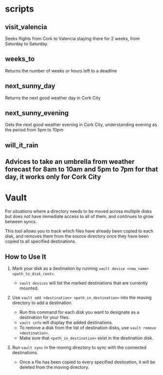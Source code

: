 # scripts
## visit_valencia
Seeks flights from Cork to Valencia staying there for 2 weeks, from Saturday to Saturday.

## weeks_to
Returns the number of weeks or hours left to a deadline

## next_sunny_day
Returns the next good weather day in Cork City

## next_sunny_evening
Gets the next good weather evening in Cork City, understanding evening as the period from
5pm to 10pm

## will_it_rain
Advices to take an umbrella from weather forecast for 8am to 10am and 5pm to 7pm for that day,
it works only for Cork City
---
# Vault

For situations where a directory needs to be moved across multiple disks but does not have immediate access to all of them, and continues to grow between syncs.

This tool allows you to track which files have already been copied to each disk, and removes them from the source directory once they have been copied to all specified destinations.

## How to Use It

1. Mark your disk as a destination by running `vault device <new_name> <path_to_disk_root>`.
   - `vault devices` will list the marked destinations that are currently mounted.
   
2. Use `vault add <destination> <path_in_destination>` into the moving directory to add a destination.
   - Run this command for each disk you want to designate as a destination for your files.
   - `vault info` will display the added destinations.
   - To remove a disk from the list of destination disks, use `vault remove <destination>`.
   - Make sure that `<path_in_destination>` exist in the destination disk.

3. Run `vault sync` in the moving directory to sync with the connected destinations.
   - Once a file has been copied to every specified destination, it will be deleted from the moving directory.